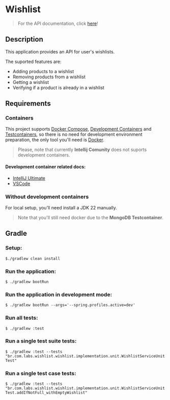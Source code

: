 # Wishlist

> For the API documentation, click [here](src/docs/wishlist.html)!

## Description

This application provides an API for user's wishlists.

The suported features are:

- Adding products to a wishlist
- Removing products from a wishlist
- Getting a wishlist
- Verifying if a product is already in a wishlist

## Requirements

### Containers

This project
supports [Docker Compose](https://docs.spring.io/spring-boot/how-to/docker-compose.html), [Development Containers](https://containers.dev/)
and [Testcontainers](https://testcontainers.com/), so there is no need for development environment preparation, the only
tool you'll need is [Docker](https://www.docker.com/).
> Please, note that currently **Intellij Comunity** does not suports development containers.

#### Development container related docs:

- [IntelliJ Ultimate](https://www.jetbrains.com/help/idea/connect-to-devcontainer.html)
- [VSCode](https://code.visualstudio.com/docs/devcontainers/containers)

### Without development containers

For local setup, you'll need install a JDK 22 manually.
> Note that you'll still need docker due to the **MongoDB Testcontainer**.

## Gradle

### Setup:

`$./gradlew clean install`

### Run the application:

`$ ./gradlew bootRun`

### Run the application in development mode:

`$ ./gradlew bootRun --args='--spring.profiles.active=dev'`

### Run all tests:

`$ ./gradlew :test`

### Run a single test suite tests:

`$ ./gradlew :test --tests "br.com.labs.wishlist.wishlist.implementation.unit.WishlistServiceUnitTest"`

### Run a single test case tests:

`$ ./gradlew :test --tests "br.com.labs.wishlist.wishlist.implementation.unit.WishlistServiceUnitTest.addIfNotFull_withEmptyWishlist"`